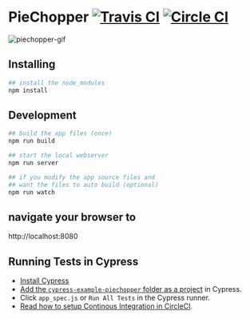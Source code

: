 # PieChopper [![Travis CI](https://travis-ci.org/cypress-io/cypress-example-piechopper.svg?branch=master)](https://travis-ci.org/cypress-io/cypress-example-piechopper) [![Circle CI](https://circleci.com/gh/cypress-io/cypress-example-piechopper.svg?style=svg)](https://circleci.com/gh/cypress-io/cypress-example-piechopper)

![piechopper-gif](https://cloud.githubusercontent.com/assets/1268976/12985444/ad14159c-d0c0-11e5-8e50-2b64a1d389ac.gif)

## Installing

```bash
## install the node_modules
npm install
```

## Development

```bash
## build the app files (once)
npm run build

## start the local webserver
npm run server

## if you modify the app source files and
## want the files to auto build (optional)
npm run watch
```

## navigate your browser to
http://localhost:8080

## Running Tests in Cypress

- [Install Cypress](https://on.cypress.io/guides/installing-and-running#section-installing)
- [Add the `cypress-example-piechopper` folder as a project](https://on.cypress.io/guides/installing-and-running#section-adding-projects) in Cypress.
- Click `app_spec.js` or `Run All Tests` in the Cypress runner.
- [Read how to setup Continous Integration in CircleCI](https://on.cypress.io/guides/continuous-integration).

